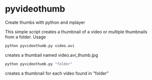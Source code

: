 # pyvideothumb

Create thumbs with python and mplayer

This simple script creates a thumbnail of a video or multiple thumbnails from a folder.
Usage

```bash
python pyvideothumb.py video.avi
```
creates a thumbail named video.avi_thumb.jpg 


```bash
python pyvideothumb.py "folder" 
```
creates a thumbnail for each video found in "folder"



